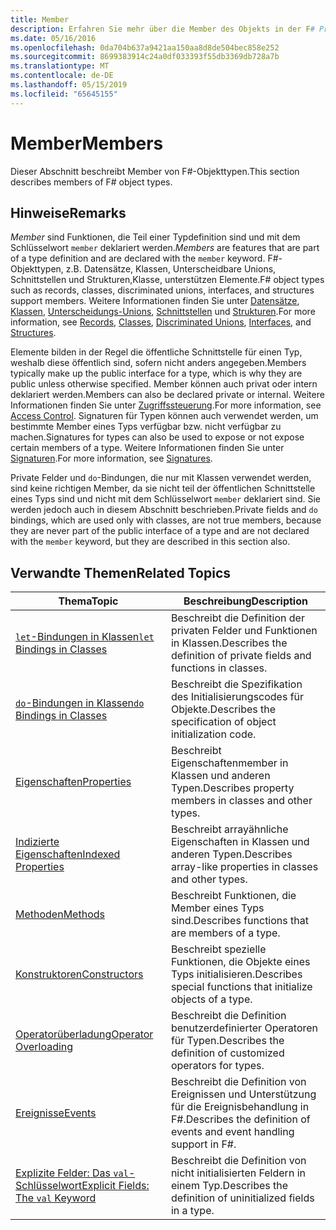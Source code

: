 ```yaml
---
title: Member
description: Erfahren Sie mehr über die Member des Objekts in der F# Programmiersprache.
ms.date: 05/16/2016
ms.openlocfilehash: 0da704b637a9421aa150aa8d8de504bec858e252
ms.sourcegitcommit: 8699383914c24a0df033393f55db3369db728a7b
ms.translationtype: MT
ms.contentlocale: de-DE
ms.lasthandoff: 05/15/2019
ms.locfileid: "65645155"
---
```

# <a name="members"></a><span data-ttu-id="2cf75-103">Member</span><span class="sxs-lookup"><span data-stu-id="2cf75-103">Members</span></span>

<span data-ttu-id="2cf75-104">Dieser Abschnitt beschreibt Member von F#-Objekttypen.</span><span class="sxs-lookup"><span data-stu-id="2cf75-104">This section describes members of F# object types.</span></span>

## <a name="remarks"></a><span data-ttu-id="2cf75-105">Hinweise</span><span class="sxs-lookup"><span data-stu-id="2cf75-105">Remarks</span></span>

<span data-ttu-id="2cf75-106">*Member* sind Funktionen, die Teil einer Typdefinition sind und mit dem Schlüsselwort `member` deklariert werden.</span><span class="sxs-lookup"><span data-stu-id="2cf75-106">*Members* are features that are part of a type definition and are declared with the `member` keyword.</span></span> <span data-ttu-id="2cf75-107">F#-Objekttypen, z.B. Datensätze, Klassen, Unterscheidbare Unions, Schnittstellen und Strukturen,Klasse, unterstützen Elemente.</span><span class="sxs-lookup"><span data-stu-id="2cf75-107">F# object types such as records, classes, discriminated unions, interfaces, and structures support members.</span></span> <span data-ttu-id="2cf75-108">Weitere Informationen finden Sie unter [Datensätze](../records.md), [Klassen](../classes.md), [Unterscheidungs-Unions](../discriminated-Unions.md), [Schnittstellen](../interfaces.md) und [Strukturen](../structures.md).</span><span class="sxs-lookup"><span data-stu-id="2cf75-108">For more information, see [Records](../records.md), [Classes](../classes.md), [Discriminated Unions](../discriminated-Unions.md), [Interfaces](../interfaces.md), and [Structures](../structures.md).</span></span>

<span data-ttu-id="2cf75-109">Elemente bilden in der Regel die öffentliche Schnittstelle für einen Typ, weshalb diese öffentlich sind, sofern nicht anders angegeben.</span><span class="sxs-lookup"><span data-stu-id="2cf75-109">Members typically make up the public interface for a type, which is why they are public unless otherwise specified.</span></span> <span data-ttu-id="2cf75-110">Member können auch privat oder intern deklariert werden.</span><span class="sxs-lookup"><span data-stu-id="2cf75-110">Members can also be declared private or internal.</span></span> <span data-ttu-id="2cf75-111">Weitere Informationen finden Sie unter [Zugriffssteuerung](../access-Control.md).</span><span class="sxs-lookup"><span data-stu-id="2cf75-111">For more information, see [Access Control](../access-Control.md).</span></span> <span data-ttu-id="2cf75-112">Signaturen für Typen können auch verwendet werden, um bestimmte Member eines Typs verfügbar bzw. nicht verfügbar zu machen.</span><span class="sxs-lookup"><span data-stu-id="2cf75-112">Signatures for types can also be used to expose or not expose certain members of a type.</span></span> <span data-ttu-id="2cf75-113">Weitere Informationen finden Sie unter [Signaturen](../signatures.md).</span><span class="sxs-lookup"><span data-stu-id="2cf75-113">For more information, see [Signatures](../signatures.md).</span></span>

<span data-ttu-id="2cf75-114">Private Felder und `do`-Bindungen, die nur mit Klassen verwendet werden, sind keine richtigen Member, da sie nicht teil der öffentlichen Schnittstelle eines Typs sind und nicht mit dem Schlüsselwort `member` deklariert sind. Sie werden jedoch auch in diesem Abschnitt beschrieben.</span><span class="sxs-lookup"><span data-stu-id="2cf75-114">Private fields and `do` bindings, which are used only with classes, are not true members, because they are never part of the public interface of a type and are not declared with the `member` keyword, but they are described in this section also.</span></span>

## <a name="related-topics"></a><span data-ttu-id="2cf75-115">Verwandte Themen</span><span class="sxs-lookup"><span data-stu-id="2cf75-115">Related Topics</span></span>

|<span data-ttu-id="2cf75-116">Thema</span><span class="sxs-lookup"><span data-stu-id="2cf75-116">Topic</span></span>|<span data-ttu-id="2cf75-117">Beschreibung</span><span class="sxs-lookup"><span data-stu-id="2cf75-117">Description</span></span>|
|-----|-----------|
|[<span data-ttu-id="2cf75-118">`let`-Bindungen in Klassen</span><span class="sxs-lookup"><span data-stu-id="2cf75-118">`let` Bindings in Classes</span></span>](let-bindings-in-classes.md)|<span data-ttu-id="2cf75-119">Beschreibt die Definition der privaten Felder und Funktionen in Klassen.</span><span class="sxs-lookup"><span data-stu-id="2cf75-119">Describes the definition of private fields and functions in classes.</span></span>|
|[<span data-ttu-id="2cf75-120">`do`-Bindungen in Klassen</span><span class="sxs-lookup"><span data-stu-id="2cf75-120">`do` Bindings in Classes</span></span>](do-bindings-in-classes.md)|<span data-ttu-id="2cf75-121">Beschreibt die Spezifikation des Initialisierungscodes für Objekte.</span><span class="sxs-lookup"><span data-stu-id="2cf75-121">Describes the specification of object initialization code.</span></span>|
|[<span data-ttu-id="2cf75-122">Eigenschaften</span><span class="sxs-lookup"><span data-stu-id="2cf75-122">Properties</span></span>](properties.md)|<span data-ttu-id="2cf75-123">Beschreibt Eigenschaftenmember in Klassen und anderen Typen.</span><span class="sxs-lookup"><span data-stu-id="2cf75-123">Describes property members in classes and other types.</span></span>|
|[<span data-ttu-id="2cf75-124">Indizierte Eigenschaften</span><span class="sxs-lookup"><span data-stu-id="2cf75-124">Indexed Properties</span></span>](indexed-properties.md)|<span data-ttu-id="2cf75-125">Beschreibt arrayähnliche Eigenschaften in Klassen und anderen Typen.</span><span class="sxs-lookup"><span data-stu-id="2cf75-125">Describes array-like properties in classes and other types.</span></span>|
|[<span data-ttu-id="2cf75-126">Methoden</span><span class="sxs-lookup"><span data-stu-id="2cf75-126">Methods</span></span>](methods.md)|<span data-ttu-id="2cf75-127">Beschreibt Funktionen, die Member eines Typs sind.</span><span class="sxs-lookup"><span data-stu-id="2cf75-127">Describes functions that are members of a type.</span></span>|
|[<span data-ttu-id="2cf75-128">Konstruktoren</span><span class="sxs-lookup"><span data-stu-id="2cf75-128">Constructors</span></span>](constructors.md)|<span data-ttu-id="2cf75-129">Beschreibt spezielle Funktionen, die Objekte eines Typs initialisieren.</span><span class="sxs-lookup"><span data-stu-id="2cf75-129">Describes special functions that initialize objects of a type.</span></span>|
|[<span data-ttu-id="2cf75-130">Operatorüberladung</span><span class="sxs-lookup"><span data-stu-id="2cf75-130">Operator Overloading</span></span>](../operator-overloading.md)|<span data-ttu-id="2cf75-131">Beschreibt die Definition benutzerdefinierter Operatoren für Typen.</span><span class="sxs-lookup"><span data-stu-id="2cf75-131">Describes the definition of customized operators for types.</span></span>|
|[<span data-ttu-id="2cf75-132">Ereignisse</span><span class="sxs-lookup"><span data-stu-id="2cf75-132">Events</span></span>](events.md)|<span data-ttu-id="2cf75-133">Beschreibt die Definition von Ereignissen und Unterstützung für die Ereignisbehandlung in F#.</span><span class="sxs-lookup"><span data-stu-id="2cf75-133">Describes the definition of events and event handling support in F#.</span></span>|
|[<span data-ttu-id="2cf75-134">Explizite Felder: Das `val`-Schlüsselwort</span><span class="sxs-lookup"><span data-stu-id="2cf75-134">Explicit Fields: The `val` Keyword</span></span>](explicit-fields-the-val-keyword.md)|<span data-ttu-id="2cf75-135">Beschreibt die Definition von nicht initialisierten Feldern in einem Typ.</span><span class="sxs-lookup"><span data-stu-id="2cf75-135">Describes the definition of uninitialized fields in a type.</span></span>|
